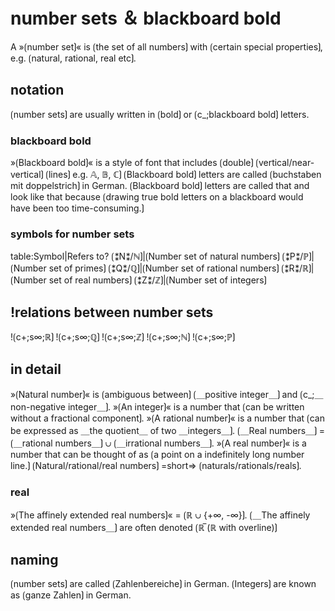# number sets ＆ blackboard bold

A »⟮number set⟯« is ⟮the set of all numbers⟯ with ⟮certain special properties⟯, e.g. ⟮natural, rational, real etc⟯. 

## notation

⟮number sets⟯ are usually written in ⟮bold⟯ or ⟮c_;blackboard bold⟯ letters. 

### blackboard bold

»⟮Blackboard bold⟯« is a style of font that includes ⟮double⟯ ⟮vertical/near-vertical⟯ ⟮lines⟯ 
e.g. 𝔸, 𝔹, ℂ⟯
⟮Blackboard bold⟯ letters are called ⟮buchstaben mit doppelstrich⟯ in German. 
⟮Blackboard bold⟯ letters are called that and look like that because ⟮drawing true bold letters on a blackboard would have been too time-consuming.⟯ 

### symbols for number sets 

table:Symbol|Refers to?
⟮⁑N⁑/ℕ⟯|⟮Number set of natural numbers⟯
⟮⁑P⁑/ℙ⟯|⟮Number set of primes⟯
⟮⁑Q⁑/ℚ⟯|⟮Number set of rational numbers⟯
⟮⁑R⁑/ℝ⟯|⟮Number set of real numbers⟯
⟮⁑Z⁑/ℤ⟯|⟮Number set of integers⟯

## !relations between number sets

!⟮c+;s∞;ℝ⟯
  !⟮c+;s∞;ℚ⟯ 
    !⟮c+;s∞;ℤ⟯ 
      !⟮c+;s∞;ℕ⟯ 
        !⟮c+;s∞;ℙ⟯

## in detail

»⟮Natural number⟯« is ⟮ambiguous between⟯ ⟮＿positive integer＿⟯ and ⟮c_;＿non-negative integer＿⟯.
»⟮An integer⟯« is a number that ⟮can be written without a fractional component⟯.
»⟮A rational number⟯« is a number that ⟮can be expressed as ＿the quotient＿ of two ＿integers＿⟯.
⟮＿Real numbers＿⟯ = ⟮＿rational numbers＿⟯ ∪ ⟮＿irrational numbers＿⟯.
»⟮A real number⟯« is a number that can be thought of as ⟮a point on a indefinitely long number line.⟯
⟮Natural/rational/real numbers⟯ =short=> ⟮naturals/rationals/reals⟯.

### real

»⟮The affinely extended real numbers⟯« = ⟮ℝ ∪ {+∞, -∞}⟯.
⟮＿The affinely extended real numbers＿⟯ are often denoted ⟮ℝ̅ (ℝ with overline)⟯

## naming

⟮number sets⟯ are called ⟮Zahlenbereiche⟯ in German. 
⟮Integers⟯ are known as ⟮ganze Zahlen⟯ in German. 